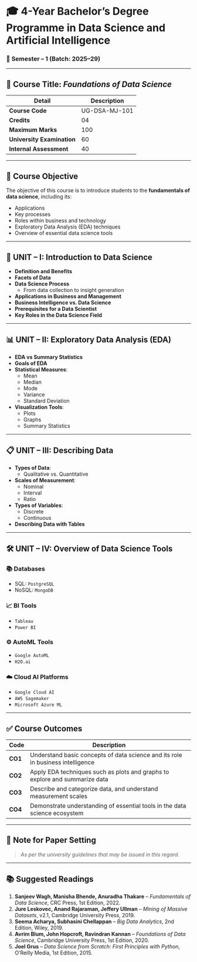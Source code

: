 
# 🎓 4-Year Bachelor’s Degree Programme in Data Science and Artificial Intelligence  
### 📘 **Semester – 1 (Batch: 2025–29)**  

---

## 📌 Course Title: *Foundations of Data Science*

| Detail                  | Description                      |
|-------------------------|----------------------------------|
| **Course Code**         | UG-DSA-MJ-101                    |
| **Credits**             | 04                               |
| **Maximum Marks**       | 100                              |
| **University Examination** | 60                           |
| **Internal Assessment** | 40                               |

---

## 🎯 Course Objective

The objective of this course is to introduce students to the **fundamentals of data science**, including its:

- Applications  
- Key processes  
- Roles within business and technology  
- Exploratory Data Analysis (EDA) techniques  
- Overview of essential data science tools  

---

## 🧩 UNIT – I: Introduction to Data Science

- **Definition and Benefits**  
- **Facets of Data**  
- **Data Science Process**  
  - From data collection to insight generation  
- **Applications in Business and Management**  
- **Business Intelligence vs. Data Science**  
- **Prerequisites for a Data Scientist**  
- **Key Roles in the Data Science Field**

---

## 📊 UNIT – II: Exploratory Data Analysis (EDA)

- **EDA vs Summary Statistics**
- **Goals of EDA**
- **Statistical Measures**:
  - Mean  
  - Median  
  - Mode  
  - Variance  
  - Standard Deviation  
- **Visualization Tools**:
  - Plots  
  - Graphs  
  - Summary Statistics

---

## 📋 UNIT – III: Describing Data

- **Types of Data**:
  - Qualitative vs. Quantitative  
- **Scales of Measurement**:
  - Nominal  
  - Interval  
  - Ratio  
- **Types of Variables**:
  - Discrete  
  - Continuous  
- **Describing Data with Tables**

---

## 🛠️ UNIT – IV: Overview of Data Science Tools

### 📚 Databases
- SQL: `PostgreSQL`  
- NoSQL: `MongoDB`  

### 📈 BI Tools
- `Tableau`  
- `Power BI`  

### ⚙️ AutoML Tools
- `Google AutoML`  
- `H2O.ai`

### ☁️ Cloud AI Platforms
- `Google Cloud AI`  
- `AWS Sagemaker`  
- `Microsoft Azure ML`

---

## ✅ Course Outcomes

| Code  | Description                                                                 |
|--------|-----------------------------------------------------------------------------|
| **CO1** | Understand basic concepts of data science and its role in business intelligence |
| **CO2** | Apply EDA techniques such as plots and graphs to explore and summarize data   |
| **CO3** | Describe and categorize data, and understand measurement scales               |
| **CO4** | Demonstrate understanding of essential tools in the data science ecosystem     |

---

## 📜 Note for Paper Setting

> *As per the university guidelines that may be issued in this regard.*

---

## 📚 Suggested Readings

1. **Sanjeev Wagh, Manisha Bhende, Anuradha Thakare** – *Fundamentals of Data Science*, CRC Press, 1st Edition, 2022.  
2. **Jure Leskovec, Anand Rajaraman, Jeffery Ullman** – *Mining of Massive Datasets*, v2.1, Cambridge University Press, 2019.  
3. **Seema Acharya, Subhasini Chellappan** – *Big Data Analytics*, 2nd Edition, Wiley, 2019.  
4. **Avrim Blum, John Hopcroft, Ravindran Kannan** – *Foundations of Data Science*, Cambridge University Press, 1st Edition, 2020.  
5. **Joel Grus** – *Data Science from Scratch: First Principles with Python*, O’Reilly Media, 1st Edition, 2015.  

